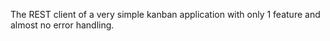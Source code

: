 The REST client of a very simple kanban application with only 1 feature and almost no error handling.